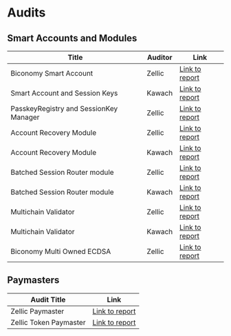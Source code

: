 # Audits

## Smart Accounts and Modules
| Title | Auditor                      | Link                              |
| ------------ | ------------------------------- | ------------------------------------------ |
| Biconomy Smart Account           | Zellic                           | [Link to report](https://github.com/bcnmy/scw-contracts/blob/develop/audits/Biconomy%20Smart%20Account%20-%20Zellic%20Audit%20Report.pdf) |
| Smart Account and Session Keys         | Kawach                  | [Link to report](https://github.com/bcnmy/scw-contracts/blob/dfd6fad093f5c6904f8c0851b4f873d64391cdbb/audits/Biconomy%20Smart%20Account%20And%20Session%20Keys%20-%20Kawach%20Audit%20Report.pdf) |
| PasskeyRegistry and SessionKey Manager           | Zellic                 | [Link to report](https://github.com/bcnmy/scw-contracts/blob/dfd6fad093f5c6904f8c0851b4f873d64391cdbb/audits/Biconomy%20Session%20Keys%20and%20Passkey%20Registry%20-%20Zellic%20Audit%20Report.pdf)  |
| Account Recovery Module         | Zellic                    | [Link to report](https://github.com/bcnmy/scw-contracts/blob/develop/audits/Biconomy%20Account%20Recovery%20Module%20-%20Zellic%20Audit%20Report.pdf) |
| Account Recovery Module         | Kawach                 | [Link to report](https://github.com/bcnmy/scw-contracts/blob/develop/audits/Biconomy%20Account%20Recovery%20Module%20-%20Kawach%20Security%20Assessment%20Report.pdf)  |
| Batched Session Router module         | Zellic                        | [Link to report](https://github.com/bcnmy/scw-contracts/blob/develop/audits/Biconomy%20Batched%20Session%20Router%20Module%20-%20Zellic%20Audit%20Report.pdf) |
| Batched Session Router module       | Kawach |  [Link to report](https://github.com/bcnmy/scw-contracts/blob/develop/audits/Biconomy%20Batched%20Session%20Router%20Module%20-%20Kawach%20Audit%20report.pdf)  |
| Multichain Validator          | Zellic                      | [Link to report](https://github.com/bcnmy/scw-contracts/blob/develop/audits/Biconomy%20Multichain%20Validator%20-%20Zellic%20Audit%20Report.pdf)   |
| Multichain Validator          | Kawach                      | [Link to report](https://github.com/bcnmy/scw-contracts/blob/develop/audits/Biconomy%20Multichain%20Validator%20-%20Kawach%20Audit%20report.pdf)     |
| Biconomy Multi Owned ECDSA          | Zellic                      | [Link to report](https://github.com/bcnmy/scw-contracts/blob/develop/audits/Biconomy%20Multi%20Owned%20ECDSA%20-%20Zellic%20Audit%20Report.pdf)     |     

## Paymasters

| Audit Title            | Link                                                                                                                                                           |
| ---------------------- | -------------------------------------------------------------------------------------------------------------------------------------------------------------- |
| Zellic Paymaster       | [Link to report](https://github.com/bcnmy/biconomy-paymasters/blob/develop/audits/Final%20Biconomy%20Security%20Assessment%20Report.pdf) |
| Zellic Token Paymaster | [Link to report](https://github.com/bcnmy/biconomy-paymasters/blob/develop/audits/Token%20Paymaster%20-%20Zellic%20Audit%20Report.pdf)   |
